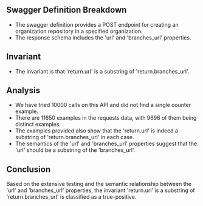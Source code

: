 ## Swagger Definition Breakdown
- The swagger definition provides a POST endpoint for creating an organization repository in a specified organization.
- The response schema includes the 'url' and 'branches_url' properties.

## Invariant
- The invariant is that 'return.url' is a substring of 'return.branches_url'.

## Analysis
- We have tried 10000 calls on this API and did not find a single counter example.
- There are 11650 examples in the requests data, with 9696 of them being distinct examples.
- The examples provided also show that the 'return.url' is indeed a substring of 'return.branches_url' in each case.
- The semantics of the 'url' and 'branches_url' properties suggest that the 'url' should be a substring of the 'branches_url'.

## Conclusion
Based on the extensive testing and the semantic relationship between the 'url' and 'branches_url' properties, the invariant 'return.url' is a substring of 'return.branches_url' is classified as a true-positive.
